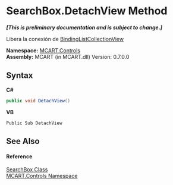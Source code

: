 # SearchBox.DetachView Method 
 _**\[This is preliminary documentation and is subject to change.\]**_

Libera la conexión de <a href="http://msdn2.microsoft.com/es-es/library/ms613466" target="_blank">BindingListCollectionView</a>

**Namespace:**&nbsp;<a href="1c9d7a8e-81d4-838a-f87d-7379b253b6ce">MCART.Controls</a><br />**Assembly:**&nbsp;MCART (in MCART.dll) Version: 0.7.0.0

## Syntax

**C#**<br />
``` C#
public void DetachView()
```

**VB**<br />
``` VB
Public Sub DetachView
```


## See Also


#### Reference
<a href="21638864-43a2-3a2d-f2c7-4a82a05540ba">SearchBox Class</a><br /><a href="1c9d7a8e-81d4-838a-f87d-7379b253b6ce">MCART.Controls Namespace</a><br />